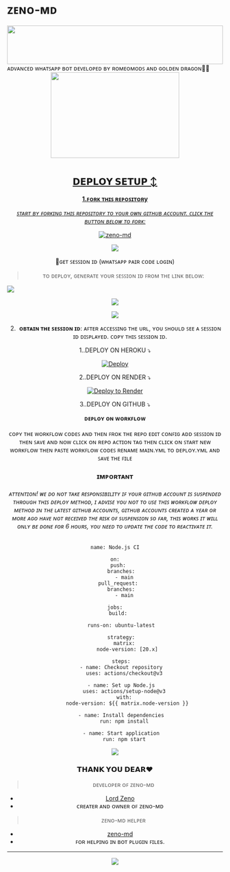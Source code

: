 # ᴢᴇɴᴏ-ᴍᴅ

<img src="https://i.imgur.com/dBaSKWF.gif" height="90" width="100%">
ᴀᴅᴠᴀɴᴄᴇᴅ ᴡʜᴀᴛꜱᴀᴘᴘ ʙᴏᴛ ᴅᴇᴠᴇʟᴏᴘᴇᴅ ʙʏ ʀᴏᴍᴇᴏᴍᴏᴅꜱ ᴀɴᴅ ɢᴏʟᴅᴇɴ ᴅʀᴀɢᴏɴ🌝💚
<div class = "repo" align = "center">
 
<a href = "#">
<img src = "https://i.imgur.com/UkGp2XU.jpeg"  width="300" height="200">
</img>
 <p align="center">
  <a href="#"><img src="http://readme-typing-svg.herokuapp.com?color=ff00ab&center=true&vCenter=true&multiline=false&lines=ZENO-MD+MD+WHATSAPP+BOT+MD" alt="">
   
## 𝗗𝗘𝗣𝗟𝗢𝗬 𝗦𝗘𝗧𝗨𝗣 ↕️

**1.ꜰᴏʀᴋ ᴛʜɪꜱ ʀᴇᴘᴏꜱɪᴛᴏʀy**

*_ꜱᴛᴀʀᴛ ʙʏ ꜰᴏʀᴋɪɴɢ ᴛʜɪꜱ ʀᴇᴘᴏꜱɪᴛᴏʀʏ ᴛᴏ ʏᴏᴜʀ ᴏᴡɴ ɢɪᴛʜᴜʙ ᴀᴄᴄᴏᴜɴᴛ. ᴄʟɪᴄᴋ ᴛʜᴇ ʙᴜᴛᴛᴏɴ ʙᴇʟᴏᴡ ᴛᴏ ꜰᴏʀᴋ:_*

  <a href="https://github.com/Romeoser77/Romeo-MD/fork"><img title="zeno-md" src="https://img.shields.io/badge/FORK-ZENO-MDh?color=darkblue&style=for-the-badge&logo=stackshare"></a>

<a><img src='https://i.imgur.com/LyHic3i.gif'/>

🔑ɢᴇᴛ ꜱᴇꜱꜱɪᴏɴ ɪᴅ (ᴡʜᴀᴛꜱᴀᴘᴘ ᴘᴀɪʀ ᴄᴏᴅᴇ ʟᴏɢɪɴ)

> ᴛᴏ ᴅᴇᴘʟᴏʏ, ɢᴇɴᴇʀᴀᴛᴇ ʏᴏᴜʀ ꜱᴇꜱꜱɪᴏɴ ɪᴅ ꜰʀᴏᴍ ᴛʜᴇ ʟɪɴᴋ ʙᴇʟᴏᴡ:
<p align="left">
  <a href="https://pair-example-1-2.onrender.com">
    <img src="https://img.shields.io/badge/%F0%9F%9A%80%20GET%20PAIR%20CODE%20WEB-ffcc00?style=for-the-badge"/>
  </a>
</p>
<a><img src='https://i.imgur.com/LyHic3i.gif'/>


<a><img src='https://i.imgur.com/LyHic3i.gif'/>

2. **ᴏʙᴛᴀɪɴ ᴛʜᴇ ꜱᴇꜱꜱɪᴏɴ ɪᴅ**: ᴀꜰᴛᴇʀ ᴀᴄᴄᴇꜱꜱɪɴɢ ᴛʜᴇ ᴜʀʟ, ʏᴏᴜ ꜱʜᴏᴜʟᴅ ꜱᴇᴇ ᴀ ꜱᴇꜱꜱɪᴏɴ ɪᴅ ᴅɪꜱᴘʟᴀʏᴇᴅ. ᴄᴏᴘʏ ᴛʜɪꜱ ꜱᴇꜱꜱɪᴏɴ ɪᴅ.


   
  1..DEPLOY ON HEROKU ⤵️
  
[![Deploy](https://www.herokucdn.com/deploy/button.svg)](https://dashboard.heroku.com/new?template=https%3A%2F%2Fgithub.com%2Fkingmalvn%2FLITE-MD) 
   
   
  2..DEPLOY ON RENDER ⤵️

[![Deploy to Render](https://render.com/images/deploy-to-render-button.svg)](https://render.com/deploy?repo=https://github.com/Romeoser77/Romeo-MD.git)


   3..DEPLOY ON GITHUB ⤵️


</details>

<b><strong><summary align="center" style="color: Yello;">ᴅᴇᴘʟᴏʏ ᴏɴ ᴡᴏʀᴋꜰʟᴏᴡ</summary></strong></b>
<p style="text-align: center; font-size: 1.2em;">
 
<h8>ᴄᴏᴘʏ ᴛʜᴇ ᴡᴏʀᴋꜰʟᴏᴡ ᴄᴏᴅᴇꜱ ᴀɴᴅ ᴛʜᴇɴ ꜰʀᴏᴋ ᴛʜᴇ ʀᴇᴘᴏ ᴇᴅɪᴛ ᴄᴏɴꜰɪɢ ᴀᴅᴅ ꜱᴇꜱꜱɪᴏɴ ɪᴅ ᴛʜᴇɴ ꜱᴀᴠᴇ ᴀɴᴅ ɴᴏᴡ ᴄʟɪᴄᴋ ᴏɴ ʀᴇᴘᴏ ᴀᴄᴛɪᴏɴ ᴛᴀɢ ᴛʜᴇɴ ᴄʟɪᴄᴋ ᴏɴ ꜱᴛᴀʀᴛ ɴᴇᴡ ᴡᴏʀᴋꜰʟᴏᴡ ᴛʜᴇɴ ᴘᴀꜱᴛᴇ ᴡᴏʀᴋꜰʟᴏᴡ ᴄᴏᴅᴇꜱ ʀᴇɴᴀᴍᴇ ᴍᴀɪɴ.ʏᴍʟ ᴛᴏ ᴅᴇᴘʟᴏʏ.ʏᴍʟ ᴀɴᴅ ꜱᴀᴠᴇ ᴛʜᴇ ꜰɪʟᴇ</h8>
<h3 align-"center">ɪᴍᴘᴏʀᴛᴀɴᴛ</h3>
<h6 align-"center">ᴀᴛᴛᴇɴᴛɪᴏɴ! ᴡᴇ ᴅᴏ ɴᴏᴛ ᴛᴀᴋᴇ ʀᴇꜱᴘᴏɴꜱɪʙɪʟɪᴛʏ ɪꜰ ʏᴏᴜʀ ɢɪᴛʜᴜʙ ᴀᴄᴄᴏᴜɴᴛ ɪꜱ ꜱᴜꜱᴘᴇɴᴅᴇᴅ ᴛʜʀᴏᴜɢʜ ᴛʜɪꜱ ᴅᴇᴘʟᴏʏ ᴍᴇᴛʜᴏᴅ, ɪ ᴀᴅᴠɪꜱᴇ ʏᴏᴜ ɴᴏᴛ ᴛᴏ ᴜꜱᴇ ᴛʜɪꜱ ᴡᴏʀᴋꜰʟᴏᴡ ᴅᴇᴘʟᴏʏ ᴍᴇᴛʜᴏᴅ ɪɴ ᴛʜᴇ ʟᴀᴛᴇꜱᴛ ɢɪᴛʜᴜʙ ᴀᴄᴄᴏᴜɴᴛꜱ, ɢɪᴛʜᴜʙ ᴀᴄᴄᴏᴜɴᴛꜱ ᴄʀᴇᴀᴛᴇᴅ ᴀ ʏᴇᴀʀ ᴏʀ ᴍᴏʀᴇ ᴀɢᴏ ʜᴀᴠᴇ ɴᴏᴛ ʀᴇᴄᴇɪᴠᴇᴅ ᴛʜᴇ ʀɪꜱᴋ ᴏꜰ ꜱᴜꜱᴘᴇɴꜱɪᴏɴ ꜱᴏ ꜰᴀʀ, ᴛʜɪꜱ ᴡᴏʀᴋꜱ ɪᴛ ᴡɪʟʟ ᴏɴʟʏ ʙᴇ ᴅᴏɴᴇ ꜰᴏʀ 6 ʜᴏᴜʀꜱ, ʏᴏᴜ ɴᴇᴇᴅ ᴛᴏ ᴜᴘᴅᴀᴛᴇ ᴛʜᴇ ᴄᴏᴅᴇ ᴛᴏ ʀᴇᴀᴄᴛɪᴠᴀᴛᴇ ɪᴛ.</h6>

```
name: Node.js CI

on:
  push:
    branches:
      - main
  pull_request:
    branches:
      - main

jobs:
  build:

    runs-on: ubuntu-latest

    strategy:
      matrix:
        node-version: [20.x]

    steps:
    - name: Checkout repository
      uses: actions/checkout@v3

    - name: Set up Node.js
      uses: actions/setup-node@v3
      with:
        node-version: ${{ matrix.node-version }}

    - name: Install dependencies
      run: npm install

    - name: Start application
      run: npm start
```
<a><img src='https://i.imgur.com/LyHic3i.gif'/>

### 𝗧𝗛𝗔𝗡𝗞 𝗬𝗢𝗨 𝗗𝗘𝗔𝗥❤️

> ᴅᴇᴠᴇʟᴏᴘᴇʀ ᴏꜰ ᴢᴇɴᴏ-ᴍᴅ
- [Lord Zeno](https://github.com/Romeoser77/Romeo-MD)
- ᴄʀᴇᴀᴛᴇʀ ᴀɴᴅ ᴏᴡɴᴇʀ ᴏꜰ ᴢᴇɴᴏ-ᴍᴅ

> ᴢᴇɴᴏ-ᴍᴅ ʜᴇʟᴘᴇʀ
- [zeno-md](https://github.com/Romeoser77/Romeo-MD)
- ꜰᴏʀ ʜᴇʟᴘɪɴɢ ɪɴ ʙᴏᴛ ᴘʟᴜɢɪɴ ꜰɪʟᴇs.
---
<a><img src='https://i.imgur.com/LyHic3i.gif'/>
